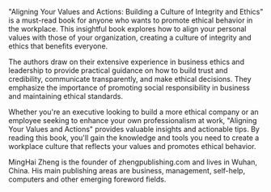 

"Aligning Your Values and Actions: Building a Culture of Integrity and Ethics" is a must-read book for anyone who wants to promote ethical behavior in the workplace. This insightful book explores how to align your personal values with those of your organization, creating a culture of integrity and ethics that benefits everyone.

The authors draw on their extensive experience in business ethics and leadership to provide practical guidance on how to build trust and credibility, communicate transparently, and make ethical decisions. They emphasize the importance of promoting social responsibility in business and maintaining ethical standards.

Whether you're an executive looking to build a more ethical company or an employee seeking to enhance your own professionalism at work, "Aligning Your Values and Actions" provides valuable insights and actionable tips. By reading this book, you'll gain the knowledge and tools you need to create a workplace culture that reflects your values and promotes ethical behavior.

MingHai Zheng is the founder of zhengpublishing.com and lives in Wuhan, China. His main publishing areas are business, management, self-help, computers and other emerging foreword fields.
